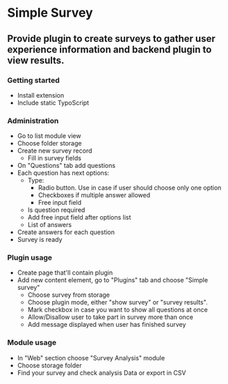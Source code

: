 # Simple Survey

## Provide plugin to create surveys to gather user experience information and backend plugin to view results.

### Getting started

* Install extension
* Include static TypoScript

### Administration

* Go to list module view
* Choose folder storage
* Create new survey record
    * Fill in survey fields
* On "Questions" tab add questions
* Each question has next options:
    * Type:
        * Radio button. Use in case if user should choose only one option
        * Checkboxes if multiple answer allowed
        * Free input field
    * Is question required
    * Add free input field after options list
    * List of answers
* Create answers for each question
* Survey is ready

### Plugin usage

* Create page that'll contain plugin
* Add new content element, go to "Plugins" tab and choose "Simple survey"
    * Choose survey from storage
    * Choose plugin mode, either "show survey" or "survey results".
    * Mark checkbox in case you want to show all questions at once
    * Allow/Disallow user to take part in survey more than once
    * Add message displayed when user has finished survey


### Module usage

* In "Web" section choose "Survey Analysis" module
* Choose storage folder
* Find your survey and check analysis Data or export in CSV
